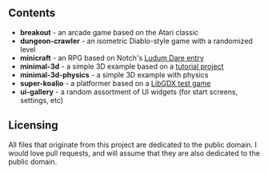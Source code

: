 ## Contents

* **breakout** - an arcade game based on the Atari classic
* **dungeon-crawler** - an isometric Diablo-style game with a randomized level
* **minicraft** - an RPG based on Notch's [Ludum Dare entry](http://www.ludumdare.com/compo/ludum-dare-22/?action=preview&uid=398)
* **minimal-3d** - a simple 3D example based on a [tutorial project](http://www.gamefromscratch.com/post/2014/01/10/LibGDX-minimal-3D-app.aspx)
* **minimal-3d-physics** - a simple 3D example with physics
* **super-koalio** - a platformer based on a [LibGDX test game](https://github.com/libgdx/libgdx/blob/master/tests/gdx-tests/src/com/badlogic/gdx/tests/superkoalio/SuperKoalio.java)
* **ui-gallery** - a random assortment of UI widgets (for start screens, settings, etc)

## Licensing

All files that originate from this project are dedicated to the public domain. I would love pull requests, and will assume that they are also dedicated to the public domain.
